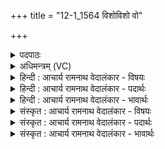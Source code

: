 +++
title = "12-1_1564 विशोविशो वो"

+++
<details><summary>पदपाठः</summary>

वि꣣शो꣡वि꣢शः। वि꣣शः꣢। वि꣣शः। वः। अ꣡ति꣢꣯थिम्। वा꣣जय꣡न्तः꣢। पु꣣रु। प्रिय꣢म्। पु꣣रु। प्रिय꣢म्। अ꣣ग्नि꣢म्। वः꣣। दु꣡र्य꣢꣯म्। दुः। य꣣म्। व꣡चः꣢꣯। स्तु꣢षे꣢। शू꣣ष꣡स्य꣢। म꣡न्म꣢꣯भिः। १५६४।
</details>

<details><summary>अधिमन्त्रम् (VC)</summary>

- अग्निः
- गोपवन आत्रेयः
- आनुष्टुभः प्रगाथः
- गान्धारः
</details>

<details><summary>हिन्दी : आचार्य रामनाथ वेदालंकार - विषयः</summary>

प्रथम मन्त्र की व्याख्या पूर्वार्चिक में ८७ क्रमाङ्क पर परमात्मा के विषय में की जा चुकी है। यहाँ यज्ञाग्नि का वर्णन करते हैं।
</details>

<details><summary>हिन्दी : आचार्य रामनाथ वेदालंकार - पदार्थः</summary>

पदार्थान्वय -  हे मित्रो ! (वाजयन्तः) बल,आरोग्य और आध्यात्मिक ऐश्वर्य की कामना करते हुए (वः) तुम (विशः विशः) प्रत्येक मनुष्य के (अतिथिम्) अतिथि के समान सत्कार करने योग्य, (पुरुप्रियम्) बहुत प्यारे, (वः) तुम्हें (दुर्यम्) घर के समान शरण देनेवाले (अग्निम्) यज्ञाग्नि के प्रति (वचः) वचन को प्रेरित करो। मैं भी (शूषस्य) बलवान् ज्ञानी परमेश्वर के रचे हुए (मन्मभिः) वेदमन्त्रों से,यज्ञाग्नि की (स्तुषे) स्तुति करता हूँ ॥१॥
</details>

<details><summary>हिन्दी : आचार्य रामनाथ वेदालंकार - भावार्थः</summary>

भावार्थ -  घर में आये हुए अतिथि के समान यज्ञाग्नि को आहुति देकर सबको सत्कार करना चाहिए ॥१॥
</details>

<details><summary>संस्कृत : आचार्य रामनाथ वेदालंकार - विषयः</summary>

तत्र प्रथमा ऋक् पूर्वार्चिके ८७ क्रमाङ्के परमात्मविषये व्याख्याता। अत्र यज्ञाग्निर्वर्ण्यते।
</details>

<details><summary>संस्कृत : आचार्य रामनाथ वेदालंकार - पदार्थः</summary>

पदार्थान्वय -  हे सखायः ! (वाजयन्तः) बलम् आरोग्यम् आध्यात्मिकमैश्वर्यं च कायमानाः (वः) यूयम्(विशः विशः) मनुष्यस्य मनुष्यस्य (अतिथिम्) अतिथिवत् सत्करणीयम्, (पुरुप्रियम्) बहुप्रीणयितारम् (वः) युष्माकम् (दुर्यम्) गृहवत् शरणभूतम् (अग्निम्) यज्ञाग्निं प्रति, (वचः) वचनं प्रेरयतेति शेषः। अहमपि (शूषस्य) बलिनो ज्ञानवन्तः परमेश्वरस्य (मन्मभिः) वेदमन्त्रैः,यज्ञाग्निम् (स्तुषे) स्तौमि ॥१॥
</details>

<details><summary>संस्कृत : आचार्य रामनाथ वेदालंकार - भावार्थः</summary>

भावार्थ -  गृहागतोऽतिथिरिव यज्ञाग्निराहुतिप्रदानेन सर्वैः सत्करणीयः ॥१॥
</details>
